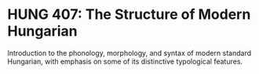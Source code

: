 # HUNG 407: The Structure of Modern Hungarian

Introduction to the phonology, morphology, and syntax of modern standard Hungarian, with emphasis on some of its distinctive typological features.